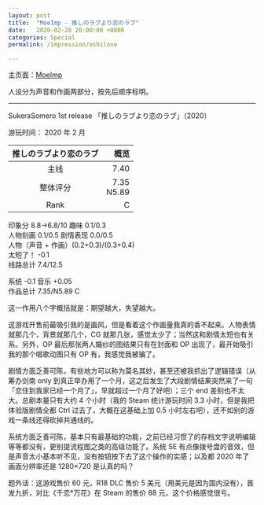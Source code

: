 ```yaml
---
layout: post
title:  "MoeImp - 推しのラブより恋のラブ"
date:   2020-02-28 20:00:00 +0800
categories: Special
permalink: /impression/oshilove

---
```


主页面：[MoeImp](http://yoro.xyz/impression)

人设分为声音和作画两部分，按先后顺序标明。

---

SukeraSomero 1st release 「推しのラブより恋のラブ」（2020）

游玩时间： 2020 年 2 月

| 推しのラブより恋のラブ | 概览 |
| :---------------: |---: |
| 主线 |  7.40 |
| 整体评分 | 7.35<br />N5.89 |
|Rank|  C  |

印象分 8.8→6.8/10 趣味 0.1/0.3<br />
人物刻画 0.1/0.5 剧情表现 0.0/0.5<br />
人物（声音 + 作画）(0.2+0.3)/(0.3+0.4)<br />
太短了！ -0.1<br />
线路总计 7.4/12.5

系统 -0.1 音乐 +0.05<br />
作品总计 7.35/N5.89 C

这一作用八个字概括就是：期望越大，失望越大。

这游戏开售前最吸引我的是画风，但是看着这个作画量我真的香不起来。人物表情就那几个，背景就那几个，CG 就那几张，感觉太少了；当然这和剧情太短也有关系。另外，OP 最后那张两人婚纱的图结果只有在封面和 OP 出现了，最开始吸引我的那个唱歌动图只有 OP 有，我感觉我被骗了。

剧情方面乏善可陈，有些地方可以称为莫名其妙，甚至还被我抓出了逻辑错误（从筹办剑南 only 到真正举办用了一个月，这之后发生了大段剧情结果突然来了一句「恋住到我家已经一个月了」，早就超过一个月了好吧）；三个 end 差别也不太大。总剧本量只有大约 4 个小时（我的 Steam 统计游玩时间 3.3 小时，但是我把体验版剧情全都 Ctrl 过去了，大概在这基础上加 0.5 小时左右吧），还不如别的游戏一条线还得砍掉共通线的。

系统方面乏善可陈，基本只有最基础的功能，之前已经习惯了的存档文字说明编辑等等都没有，更别提流程图之类的高级功能了。系统 SE 有点像拨号盘的音效，但是声音太小基本听不见，没有按钮按下去了这个操作的实感；以及都 2020 年了画面分辨率还是 1280×720 是认真的吗？

题外话：这游戏售价 60 元，R18 DLC 售价 5 美元（用美元是因为国内没有），首发九折，对比《千恋\*万花》在 Steam 的售价 88 元，这个价格感觉很亏。
